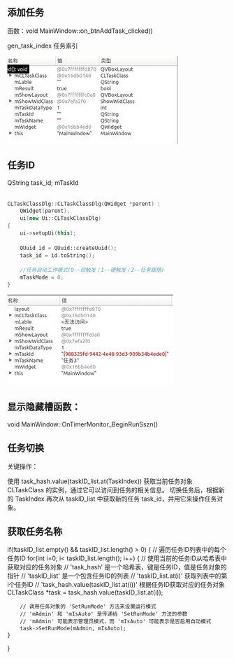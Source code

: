 ## 添加任务

函数：void MainWindow::on_btnAddTask_clicked()

gen_task_index   任务索引

![添加任务](image-11.png)


## 任务ID

QString task_id;  mTaskId

```cpp

CLTaskClassDlg::CLTaskClassDlg(QWidget *parent) :
    QWidget(parent),
    ui(new Ui::CLTaskClassDlg)
{
    ui->setupUi(this);

    QUuid id = QUuid::createUuid();
    task_id = id.toString();

    //任务自动工作模式(0--软触发；1--硬触发；2--任务跟随)
    mTaskMode = 0;
}
```


![任务ID](image-12.png)


##  显示隐藏槽函数：

void MainWindow::OnTimerMonitor_BeginRunSszn()


## 任务切换

关键操作：

使用 task_hash.value(taskID_list.at(TaskIndex)) 获取当前任务对象 CLTaskClass 的实例，通过它可以访问到任务的相关信息。
切换任务后，根据新的 TaskIndex 再次从 taskID_list 中获取新的任务 task_id，并用它来操作任务对象。



## 获取任务名称






if(!taskID_list.empty() && taskID_list.length() > 0)
{
    // 遍历任务ID列表中的每个任务ID
    for(int i=0; i< taskID_list.length(); i++)
    {
        // 使用当前的任务ID从哈希表中获取对应的任务对象
        // 'task_hash' 是一个哈希表，键是任务ID，值是任务对象的指针
        // 'taskID_list' 是一个包含任务ID的列表
        // 'taskID_list.at(i)' 获取列表中的第i个任务ID
        // 'task_hash.value(taskID_list.at(i))' 根据任务ID获取对应的任务对象
        CLTaskClass *task = task_hash.value(taskID_list.at(i));
        
        // 调用任务对象的 'SetRunMode' 方法来设置运行模式
        // 'mAdmin' 和 'mIsAuto' 是传递给 'SetRunMode' 方法的参数
        // 'mAdmin' 可能表示管理员模式，而 'mIsAuto' 可能表示是否启用自动模式
        task->SetRunMode(mAdmin, mIsAuto);
    }
}

